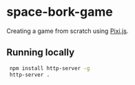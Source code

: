 # space-bork-game

Creating a game from scratch using [Pixi.js](https://www.pixijs.com/).

## Running locally

```sh
 npm install http-server -g
 http-server .
 ```
 